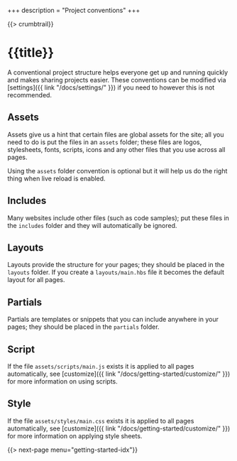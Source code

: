 +++
description = "Project conventions"
+++

{{> crumbtrail}}

# {{title}}

A conventional project structure helps everyone get up and running quickly and makes sharing projects easier. These conventions can be modified via [settings]({{ link "/docs/settings/" }}) if you need to however this is not recommended.

## Assets

Assets give us a hint that certain files are global assets for the site; all you need to do is put the files in an `assets` folder; these files are logos, stylesheets, fonts, scripts, icons and any other files that you use across all pages.

Using the `assets` folder convention is optional but it will help us do the right thing when live reload is enabled.

## Includes

Many websites include other files (such as code samples); put these files in the `includes` folder and they will automatically be ignored.

## Layouts

Layouts provide the structure for your pages; they should be placed in the `layouts` folder. If you create a `layouts/main.hbs` file it becomes the default layout for all pages.

## Partials

Partials are templates or snippets that you can include anywhere in your pages; they should be placed in the `partials` folder.

## Script

If the file `assets/scripts/main.js` exists it is applied to all pages automatically, see [customize]({{ link "/docs/getting-started/customize/" }}) for more information on using scripts.

## Style

If the file `assets/styles/main.css` exists it is applied to all pages automatically, see [customize]({{ link "/docs/getting-started/customize/" }}) for more information on applying style sheets.

{{> next-page menu="getting-started-idx"}}
